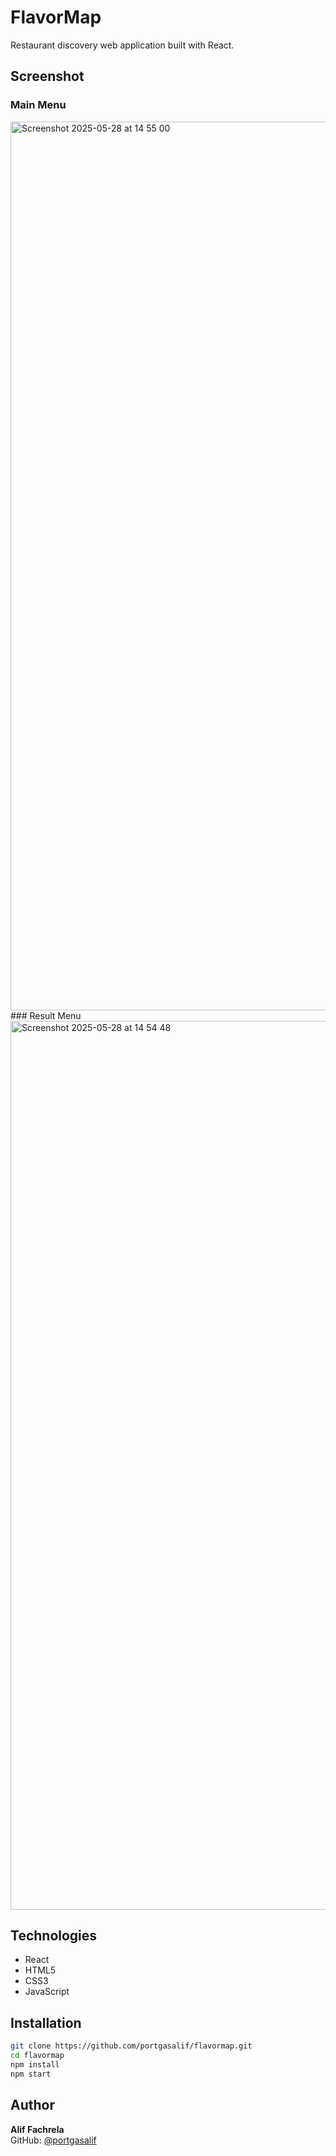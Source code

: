 # FlavorMap

Restaurant discovery web application built with React.

## Screenshot
### Main Menu
<img width="1422" alt="Screenshot 2025-05-28 at 14 55 00" src="https://github.com/user-attachments/assets/6421ebbc-9dae-4fa3-969c-eb8864a1e0bd" />
### Result Menu
<img width="1422" alt="Screenshot 2025-05-28 at 14 54 48" src="https://github.com/user-attachments/assets/58aaafbb-186b-4c1a-beb5-296e7b0a0e59" />

## Technologies

- React
- HTML5
- CSS3
- JavaScript

## Installation

```bash
git clone https://github.com/portgasalif/flavormap.git
cd flavormap
npm install
npm start
```

## Author

**Alif Fachrela**  
GitHub: [@portgasalif](https://github.com/portgasalif)
